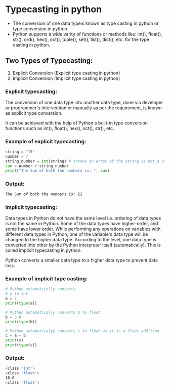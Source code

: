 # Typecasting in python
- The conversion of one data typeis known as type casting in python or type conversion in python.
- Python supports a wide varity of functions or methods like: int(), float(), str(), ord(), hex(), oct(), tuple(), set(), list(), dict(), etc. for the type casting in python.

## Two Types of Typecasting:
1. Explicit Conversion (Explicit type casting in python)
2. Implicit Conversion (Implicit type casting in python)

### Explicit typecasting:
The conversion of one data type into another data type, done via developer or programmer's intervention or manually as per the requirement, is known as explicit type conversion.

It can be achieved with the help of Python's built-in type conversion functions such as int(), float(), hex(), oct(), str(), etc.

### Example of explicit typecasting:
```python
string = "15"
number = 7
string_number = int(string) # throws an error of the string is not a valid integer
sum = number + string_number
print("The Sum of both the numbers is: ", sum)
```
### Output:
```bash
The Sum of both the numbers is: 22
```

### Implicit typecasting:
Data types in Python do not have the same level i.e. ordering of data types is not the same in Python. Some of the data types have higher-order, and some have lower order. While performing any operations on variables with different data types in Python, one of the variable's data type will be changed to the higher data type. According to the level, one data type is converted into other by the Python interpreter itself (automatically). This is called implicit typecasting in python.

Python converts a smaller data type to a higher data type to prevent data loss.

### Example of implicit type casting:
```python
# Python automatically converts
# a to int
a = 7
print(type(a))

# Python automatically converts b to float
b = 3.0
print(type(b))

# Python automaticalyy converts c to float as it is a float addition
c = a + b
print(c)
print(type(c))
```
### Output:
```bash
<class 'int'>
<class 'float'>
10.0
<class 'float'>
```
